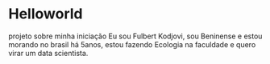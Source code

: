 # Helloworld
projeto sobre minha iniciação 
Eu sou Fulbert Kodjovi, sou Beninense e estou morando no brasil há 5anos, estou fazendo Ecologia na faculdade e quero virar um data scientista.
